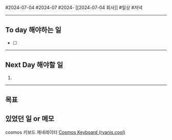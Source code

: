 #2024-07-04 #2024-07 #2024- [[2024-07-04 회사]]
#일상 #저녁 

---
## To day 해야하는 일
- [ ] 

---
## Next Day 해야할 일
1. 

---

## 목표 


## 있었던 일  or 메모
cosmos 키보드 제네레이터
[Cosmos Keyboard (ryanis.cool)](https://ryanis.cool/cosmos/)
